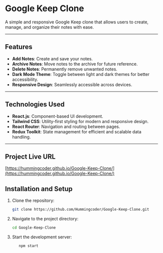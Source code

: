# Google Keep Clone

A simple and responsive Google Keep clone that allows users to create, manage, and organize their notes with ease.

---

## Features

- **Add Notes**: Create and save your notes.
- **Archive Notes**: Move notes to the archive for future reference.
- **Delete Notes**: Permanently remove unwanted notes.
- **Dark Mode Theme**: Toggle between light and dark themes for better accessibility.
- **Responsive Design**: Seamlessly accessible across devices.

---

## Technologies Used

- **React.js**: Component-based UI development.
- **Tailwind CSS**: Utility-first styling for modern and responsive design.
- **React Router**: Navigation and routing between pages.
- **Redux Toolkit**: State management for efficient and scalable data handling.

---

## Project Live URL

[https://hummingcoder.github.io/Google-Keep-Clone/](https://hummingcoder.github.io/Google-Keep-Clone/)

## Installation and Setup

1. Clone the repository:

   ```bash
   git clone https://github.com/Hummingcoder/Google-Keep-Clone.git
   ```

2. Navigate to the project directory:

   ```bash
   cd Google-Keep-Clone
   ```

3. Start the development server:
   ```bash
      npm start
   ```
